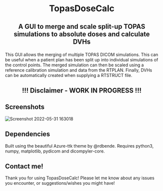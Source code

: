 # <p align="center">TopasDoseCalc</p>

## <p align="center">A GUI to merge and scale split-up TOPAS simulations to absolute doses and calculate DVHs</p>

This GUI allows the merging of multiple TOPAS DICOM simulations. This can be useful when a patient plan has been split up into individual simulations of the control points. The merged simulation can then be scaled using a reference calibration simulation and data from the RTPLAN. Finally, DVHs can be automatically created when supplying a RTSTRUCT file.

## <p align="center">!!! Disclaimer - WORK IN PROGRESS !!!</p>

## Screenshots

![Screenshot 2022-05-31 163018](https://user-images.githubusercontent.com/87897942/171198692-1b9d553a-b9eb-43d6-aa59-17173d948cb6.png)

## Dependencies

Built using the beautiful Azure-ttk theme by @rdbende. Requires python3, numpy, matplotlib, pydicom and dicompyler-core.

## Contact me!

Thank you for using TopasDoseCalc! Please let me know about any issues you encounter, or suggestions/wishes you might have! 